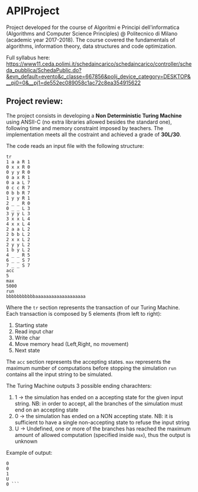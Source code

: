 # APIProject
Project developed for the course of Algoritmi e Principi dell'informatica (Algorithms and Computer Science Principles) @ Politecnico di Milano (academic year 2017-2018).
The course covered the fundamentals of algorithms, information theory, data structures and code optimization. 

Full syllabus here: https://www11.ceda.polimi.it/schedaincarico/schedaincarico/controller/scheda_pubblica/SchedaPublic.do?&evn_default=evento&c_classe=667856&polij_device_category=DESKTOP&__pj0=0&__pj1=de552ec089058c1ac72c8ea354915622

## Project review:
The project consists in developing a **Non Deterministic Turing Machine** using ANSII-C (no extra libraries allowed besides the standard one), following time and memory constraint imposed by teachers. The implementation meets all the costraint and achieved a grade of **30L/30**.

The code reads an input file with the following structure: 
```
tr
1 a a R 1
0 x x R 0
0 y y R 0
0 a x R 1
0 a a L 7
0 c c R 7
0 b b R 7
1 y y R 1
2 _ _ R 0
0 _ _ L 3
3 y y L 3
3 x x L 4
4 x x L 4
2 a a L 2
2 b b L 2
2 x x L 2
2 y y L 2
1 b y L 2
4 _ _ R 5
6 _ _ S 7
7 _ _ S 7
acc
5
max
5000
run
bbbbbbbbbbbaaaaaaaaaaaaaaaaaaa
```
Where the ```tr``` section represents the transaction of our Turing Machine. Each transaction is composed by 5 elements (from left to right):
1) Starting state
2) Read input char
3) Write char
4) Move memory head (Left,Right, no movement)
5) Next state

The ```acc``` section represents the accepting states.
```max``` represents the maximum number of computations before stopping the simulation 
```run``` contains all the input string to be simulated.

The Turing Machine outputs 3 possible ending charachters:
1) 1 -> the simulation has ended on a accepting state for the given input string. NB: in order to accept, all the branches of the simulation must end on an accepting state
2) 0 -> the simulation has ended on a NON accepting state. NB: it is sufficient to have a single non-accepting state to refuse the input string
3) U -> Undefined, one or more of the branches has reached the maximum amount of allowed computation (specified inside ```max```), thus the output is unknown

Example of output:
```U
0
0
1
U
0 ```
